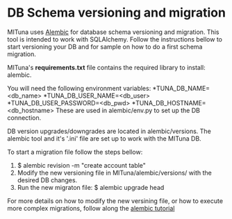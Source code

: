 DB Schema versioning and migration
==================================


MITuna uses [Alembic](https://alembic.sqlalchemy.org/en/latest/index.html) for database schema versioning and migration. This tool is intended to work with SQLAlchemy.
Follow the instructions bellow to start versioning your DB and for sample on how to do a first schema migration.

MITuna's **requirements.txt** file contains the required library to install: alembic.

You will need the following environment variables:
 *TUNA_DB_NAME=<db_name>
 *TUNA_DB_USER_NAME=<db_user>
 *TUNA_DB_USER_PASSWORD=<db_pwd>
 *TUNA_DB_HOSTNAME=<db_hostname>
These are used in alembic/env.py to set up the DB connection.

DB version upgrades/downgrades are located in alembic/versions. The alembic tool and it's '.ini' file are set up to work with the MITuna DB.

To start a migration file follow the steps bellow:
1. $ alembic revision -m "create account table"
2. Modify the new versioning file in MITuna/alembic/versions/ with the desired DB changes.
3. Run the new migraton file: $ alembic upgrade head

For more details on how to modify the new versining file, or how to execute more complex migrations, follow along the [alembic tutorial](https://alembic.sqlalchemy.org/en/latest/tutorial.html#creating-an-environment)



